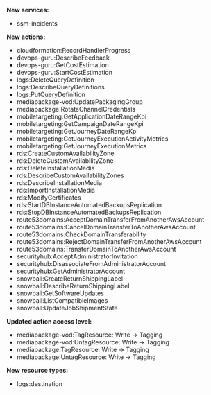 **New services:**

- ssm-incidents

**New actions:**

- cloudformation:RecordHandlerProgress
- devops-guru:DescribeFeedback
- devops-guru:GetCostEstimation
- devops-guru:StartCostEstimation
- logs:DeleteQueryDefinition
- logs:DescribeQueryDefinitions
- logs:PutQueryDefinition
- mediapackage-vod:UpdatePackagingGroup
- mediapackage:RotateChannelCredentials
- mobiletargeting:GetApplicationDateRangeKpi
- mobiletargeting:GetCampaignDateRangeKpi
- mobiletargeting:GetJourneyDateRangeKpi
- mobiletargeting:GetJourneyExecutionActivityMetrics
- mobiletargeting:GetJourneyExecutionMetrics
- rds:CreateCustomAvailabilityZone
- rds:DeleteCustomAvailabilityZone
- rds:DeleteInstallationMedia
- rds:DescribeCustomAvailabilityZones
- rds:DescribeInstallationMedia
- rds:ImportInstallationMedia
- rds:ModifyCertificates
- rds:StartDBInstanceAutomatedBackupsReplication
- rds:StopDBInstanceAutomatedBackupsReplication
- route53domains:AcceptDomainTransferFromAnotherAwsAccount
- route53domains:CancelDomainTransferToAnotherAwsAccount
- route53domains:CheckDomainTransferability
- route53domains:RejectDomainTransferFromAnotherAwsAccount
- route53domains:TransferDomainToAnotherAwsAccount
- securityhub:AcceptAdministratorInvitation
- securityhub:DisassociateFromAdministratorAccount
- securityhub:GetAdministratorAccount
- snowball:CreateReturnShippingLabel
- snowball:DescribeReturnShippingLabel
- snowball:GetSoftwareUpdates
- snowball:ListCompatibleImages
- snowball:UpdateJobShipmentState

**Updated action access level:**

- mediapackage-vod:TagResource: Write -> Tagging
- mediapackage-vod:UntagResource: Write -> Tagging
- mediapackage:TagResource: Write -> Tagging
- mediapackage:UntagResource: Write -> Tagging

**New resource types:**

- logs:destination
